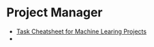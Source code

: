 # Project Manager



* [Task Cheatsheet for Machine Learing Projects](https://towardsdatascience.com/task-cheatsheet-for-almost-every-machine-learning-project-d0946861c6d0)
* 
